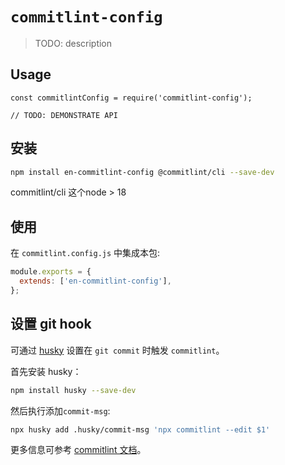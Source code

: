 # `commitlint-config`

> TODO: description

## Usage

```
const commitlintConfig = require('commitlint-config');

// TODO: DEMONSTRATE API
```
## 安装
```bash
npm install en-commitlint-config @commitlint/cli --save-dev
```
commitlint/cli 这个node > 18

## 使用
在 `commitlint.config.js` 中集成本包:

```javascript
module.exports = {
  extends: ['en-commitlint-config'],
};
```

## 设置 git hook

可通过 [husky](https://www.npmjs.com/package/husky) 设置在 `git commit` 时触发 `commitlint`。

首先安装 husky：

```bash
npm install husky --save-dev
```

然后执行添加`commit-msg`:

```bash
npx husky add .husky/commit-msg 'npx commitlint --edit $1'
```

更多信息可参考 [commitlint 文档](https://commitlint.js.org/#/guides-local-setup?id=install-husky)。